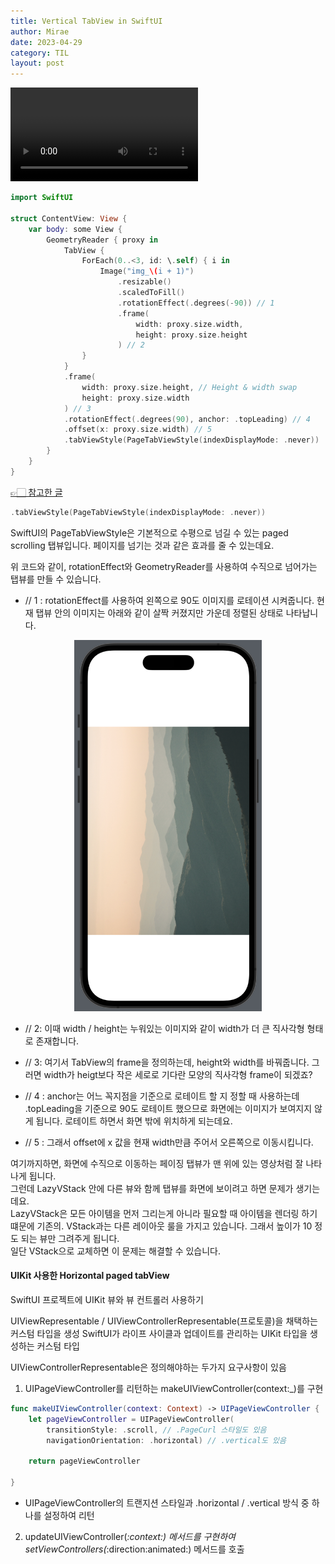 ```yaml
---
title: Vertical TabView in SwiftUI
author: Mirae
date: 2023-04-29
category: TIL
layout: post
---
```


<video src="https://user-images.githubusercontent.com/85061148/235292829-c16fccb8-e5ae-4243-86e3-356f57443024.mov" controls="controls" style="max-width: 300px">
</video>

```swift
import SwiftUI

struct ContentView: View {
    var body: some View {
        GeometryReader { proxy in
            TabView {
                ForEach(0..<3, id: \.self) { i in
                    Image("img_\(i + 1)")
                        .resizable()
                        .scaledToFill()
                        .rotationEffect(.degrees(-90)) // 1
                        .frame(
                            width: proxy.size.width,
                            height: proxy.size.height
                        ) // 2
                }
            }
            .frame(
                width: proxy.size.height, // Height & width swap
                height: proxy.size.width
            ) // 3
            .rotationEffect(.degrees(90), anchor: .topLeading) // 4
            .offset(x: proxy.size.width) // 5
            .tabViewStyle(PageTabViewStyle(indexDisplayMode: .never))
        }
    }
}
```

[👉🏻 참고한 글](https://morioh.com/p/81b0a940fba0)  

```swift
.tabViewStyle(PageTabViewStyle(indexDisplayMode: .never))
```

SwiftUI의 PageTabViewStyle은 기본적으로 수평으로 넘길 수 있는 paged scrolling 탭뷰입니다.
페이지를 넘기는 것과 같은 효과를 줄 수 있는데요.

위 코드와 같이, rotationEffect와 GeometryReader를 사용하여 수직으로 넘어가는 탭뷰를 만들 수 있습니다.  

- // 1 : rotationEffect를 사용하여 왼쪽으로 90도 이미지를 로테이션 시켜줍니다. 현재 탭뷰 안의 이미지는 아래와 같이 살짝 커졌지만 가운데 정렬된 상태로 나타납니다. 

<center><img src="/assets/images/VerticalTabView_2.png" alt="VerticalTabView_2.png" width="300"><br></center>

- // 2: 이때 width / height는 누워있는 이미지와 같이 width가 더 큰 직사각형 형태로 존재합니다. 

- // 3: 여기서 TabView의 frame을 정의하는데, height와 width를 바꿔줍니다. 그러면 width가 heigt보다 작은 세로로 기다란 모양의 직사각형 frame이 되겠죠? 

- // 4 : anchor는 어느 꼭지점을 기준으로 로테이트 할 지 정할 때 사용하는데 .topLeading을 기준으로 90도 로테이트 했으므로 화면에는 이미지가 보여지지 않게 됩니다. 로테이트 하면서 화면 밖에 위치하게 되는데요.

- // 5 : 그래서 offset에 x 값을 현재 width만큼 주어서 오른쪽으로 이동시킵니다. 
  
  
여기까지하면, 화면에 수직으로 이동하는 페이징 탭뷰가 맨 위에 있는 영상처럼 잘 나타나게 됩니다.  
그런데 LazyVStack 안에 다른 뷰와 함께 탭뷰를 화면에 보이려고 하면 문제가 생기는데요.  
LazyVStack은 모든 아이템을 먼저 그리는게 아니라 필요할 때 아이템을 렌더링 하기 떄문에 기존의. VStack과는 다른 레이아웃 룰을 가지고 있습니다. 그래서 높이가 10 정도 되는 뷰만 그려주게 됩니다.  
일단 VStack으로 교체하면 이 문제는 해결할 수 있습니다.



#### UIKit 사용한 Horizontal paged tabView

SwiftUI 프로젝트에 UIKit 뷰와 뷰 컨트롤러 사용하기 

UIViewRepresentable / UIViewControllerRepresentable(프로토콜)을 채택하는 커스텀 타입을 생성 
SwiftUI가 라이프 사이클과 업데이트를 관리하는 UIKit 타입을 생성하는 커스텀 타입

UIViewControllerRepresentable은 정의해야하는 두가지 요구사항이 있음 

1. UIPageViewController를 리턴하는 makeUIViewController(context:_)를 구현 

```swift
func makeUIViewController(context: Context) -> UIPageViewController {
    let pageViewController = UIPageViewController(
        transitionStyle: .scroll, // .PageCurl 스타일도 있음
        navigationOrientation: .horizontal) // .vertical도 있음
    
    return pageViewController
        
}
```  
- UIPageViewController의 트랜지션 스타일과 .horizontal / .vertical 방식 중 하나를 설정하여 리턴

2. updateUIViewController(_:context:) 메서드를 구현하여 setViewControllers(_:direction:animated:) 메서드를 호출


